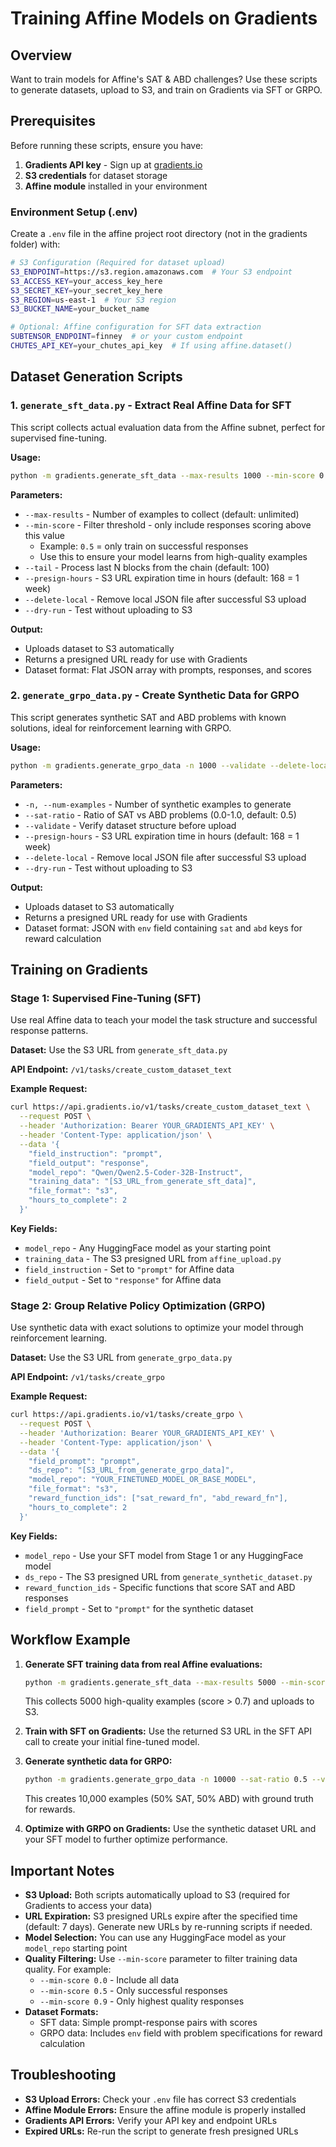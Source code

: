 # Training Affine Models on Gradients

## Overview

Want to train models for Affine's SAT & ABD challenges? Use these scripts to generate datasets, upload to S3, and train on Gradients via SFT or GRPO.

## Prerequisites

Before running these scripts, ensure you have:

1. **Gradients API key** - Sign up at [gradients.io](https://gradients.io)
2. **S3 credentials** for dataset storage
3. **Affine module** installed in your environment

### Environment Setup (.env)

Create a `.env` file in the affine project root directory (not in the gradients folder) with:

```bash
# S3 Configuration (Required for dataset upload)
S3_ENDPOINT=https://s3.region.amazonaws.com  # Your S3 endpoint
S3_ACCESS_KEY=your_access_key_here
S3_SECRET_KEY=your_secret_key_here
S3_REGION=us-east-1  # Your S3 region
S3_BUCKET_NAME=your_bucket_name

# Optional: Affine configuration for SFT data extraction
SUBTENSOR_ENDPOINT=finney  # or your custom endpoint
CHUTES_API_KEY=your_chutes_api_key  # If using affine.dataset()
```

## Dataset Generation Scripts

### 1. `generate_sft_data.py` - Extract Real Affine Data for SFT

This script collects actual evaluation data from the Affine subnet, perfect for supervised fine-tuning.

**Usage:**
```bash
python -m gradients.generate_sft_data --max-results 1000 --min-score 0.5 --delete-local
```

**Parameters:**
- `--max-results` - Number of examples to collect (default: unlimited)
- `--min-score` - Filter threshold - only include responses scoring above this value
  - Example: `0.5` = only train on successful responses
  - Use this to ensure your model learns from high-quality examples
- `--tail` - Process last N blocks from the chain (default: 100)
- `--presign-hours` - S3 URL expiration time in hours (default: 168 = 1 week)
- `--delete-local` - Remove local JSON file after successful S3 upload
- `--dry-run` - Test without uploading to S3

**Output:** 
- Uploads dataset to S3 automatically
- Returns a presigned URL ready for use with Gradients
- Dataset format: Flat JSON array with prompts, responses, and scores

### 2. `generate_grpo_data.py` - Create Synthetic Data for GRPO

This script generates synthetic SAT and ABD problems with known solutions, ideal for reinforcement learning with GRPO.

**Usage:**
```bash
python -m gradients.generate_grpo_data -n 1000 --validate --delete-local
```

**Parameters:**
- `-n, --num-examples` - Number of synthetic examples to generate
- `--sat-ratio` - Ratio of SAT vs ABD problems (0.0-1.0, default: 0.5)
- `--validate` - Verify dataset structure before upload
- `--presign-hours` - S3 URL expiration time in hours (default: 168 = 1 week)
- `--delete-local` - Remove local JSON file after successful S3 upload
- `--dry-run` - Test without uploading to S3

**Output:**
- Uploads dataset to S3 automatically
- Returns a presigned URL ready for use with Gradients
- Dataset format: JSON with `env` field containing `sat` and `abd` keys for reward calculation

## Training on Gradients

### Stage 1: Supervised Fine-Tuning (SFT)

Use real Affine data to teach your model the task structure and successful response patterns.

**Dataset:** Use the S3 URL from `generate_sft_data.py`

**API Endpoint:** `/v1/tasks/create_custom_dataset_text`

**Example Request:**
```bash
curl https://api.gradients.io/v1/tasks/create_custom_dataset_text \
  --request POST \
  --header 'Authorization: Bearer YOUR_GRADIENTS_API_KEY' \
  --header 'Content-Type: application/json' \
  --data '{
    "field_instruction": "prompt",
    "field_output": "response",
    "model_repo": "Qwen/Qwen2.5-Coder-32B-Instruct",
    "training_data": "[S3_URL_from_generate_sft_data]",
    "file_format": "s3",
    "hours_to_complete": 2
  }'
```

**Key Fields:**
- `model_repo` - Any HuggingFace model as your starting point
- `training_data` - The S3 presigned URL from `affine_upload.py`
- `field_instruction` - Set to `"prompt"` for Affine data
- `field_output` - Set to `"response"` for Affine data

### Stage 2: Group Relative Policy Optimization (GRPO)

Use synthetic data with exact solutions to optimize your model through reinforcement learning.

**Dataset:** Use the S3 URL from `generate_grpo_data.py`

**API Endpoint:** `/v1/tasks/create_grpo`

**Example Request:**
```bash
curl https://api.gradients.io/v1/tasks/create_grpo \
  --request POST \
  --header 'Authorization: Bearer YOUR_GRADIENTS_API_KEY' \
  --header 'Content-Type: application/json' \
  --data '{
    "field_prompt": "prompt",
    "ds_repo": "[S3_URL_from_generate_grpo_data]",
    "model_repo": "YOUR_FINETUNED_MODEL_OR_BASE_MODEL",
    "file_format": "s3",
    "reward_function_ids": ["sat_reward_fn", "abd_reward_fn"],
    "hours_to_complete": 2
  }'
```

**Key Fields:**
- `model_repo` - Use your SFT model from Stage 1 or any HuggingFace model
- `ds_repo` - The S3 presigned URL from `generate_synthetic_dataset.py`
- `reward_function_ids` - Specific functions that score SAT and ABD responses
- `field_prompt` - Set to `"prompt"` for the synthetic dataset

## Workflow Example

1. **Generate SFT training data from real Affine evaluations:**
   ```bash
   python -m gradients.generate_sft_data --max-results 5000 --min-score 0.7 --delete-local
   ```
   This collects 5000 high-quality examples (score > 0.7) and uploads to S3.

2. **Train with SFT on Gradients:**
   Use the returned S3 URL in the SFT API call to create your initial fine-tuned model.

3. **Generate synthetic data for GRPO:**
   ```bash
   python -m gradients.generate_grpo_data -n 10000 --sat-ratio 0.5 --validate --delete-local
   ```
   This creates 10,000 examples (50% SAT, 50% ABD) with ground truth for rewards.

4. **Optimize with GRPO on Gradients:**
   Use the synthetic dataset URL and your SFT model to further optimize performance.

## Important Notes

- **S3 Upload:** Both scripts automatically upload to S3 (required for Gradients to access your data)
- **URL Expiration:** S3 presigned URLs expire after the specified time (default: 7 days). Generate new URLs by re-running scripts if needed.
- **Model Selection:** You can use any HuggingFace model as your `model_repo` starting point
- **Quality Filtering:** Use `--min-score` parameter to filter training data quality. For example:
  - `--min-score 0.0` - Include all data
  - `--min-score 0.5` - Only successful responses
  - `--min-score 0.9` - Only highest quality responses
- **Dataset Formats:**
  - SFT data: Simple prompt-response pairs with scores
  - GRPO data: Includes `env` field with problem specifications for reward calculation

## Troubleshooting

- **S3 Upload Errors:** Check your `.env` file has correct S3 credentials
- **Affine Module Errors:** Ensure the affine module is properly installed
- **Gradients API Errors:** Verify your API key and endpoint URLs
- **Expired URLs:** Re-run the script to generate fresh presigned URLs